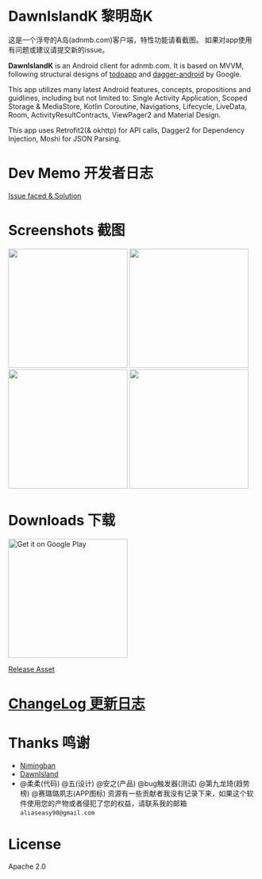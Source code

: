 # DawnIslandK 黎明岛K
这是一个浮夸的A岛(adnmb.com)客户端，特性功能请看截图。
如果对app使用有问题或建议请提交新的issue。

**DawnIslandK** is an Android client for adnmb.com. It is based on MVVM, following structural designs of [todoapp](https://github.com/android/architecture-samples) and [dagger-android](https://github.com/android/architecture-samples/tree/dagger-android) by Google.

This app utilizes many latest Android features, concepts, propositions and guidlines, including but not limited to: Single Activity Application, Scoped Storage & MediaStore, Kotlin Coroutine, Navigations, Lifecycle, LiveData, Room, ActivityResultContracts, ViewPager2 and Material Design.

This app uses Retrofit2(& okhttp) for API calls, Dagger2 for Dependency Injection, Moshi for JSON Parsing.

# Dev Memo 开发者日志
[Issue faced & Solution](https://github.com/fishballzzz/DawnIslandK/blob/master/DEV_MEMO.md)

# Screenshots 截图
<img src="https://github.com/fishballzzz/DawnIslandK/blob/master/demo/demo1.gif" width="240">         <img src="https://github.com/fishballzzz/DawnIslandK/blob/master/demo/demo2.gif" width="240">       <img src="https://github.com/fishballzzz/DawnIslandK/blob/master/demo/demo3.gif" width="240"> 
<img src="https://github.com/fishballzzz/DawnIslandK/blob/master/demo/demo4.gif" width="240"> 

# Downloads 下载
<a href='https://play.google.com/store/apps/details?id=sh.xsl.reedisland&pcampaignid=pcampaignidMKT-Other-global-all-co-prtnr-py-PartBadge-Mar2515-1'><img width="240" alt='Get it on Google Play' src='https://play.google.com/intl/en_us/badges/static/images/badges/en_badge_web_generic.png'/></a>

[Release Asset](https://github.com/fishballzzz/DawnIslandK/releases/latest) 

# [ChangeLog 更新日志](https://github.com/fishballzzz/DawnIslandK/blob/master/CHANGELOG.md)

# Thanks 鸣谢
- [Nimingban](https://github.com/seven332/Nimingban)
- [DawnIsland](https://github.com/zwt-ss/DawnIsland) 
- @柔柔(代码) @五(设计) @安之(产品) @bug触发器(测试) @第九龙琦(趋势榜) @赛璐璐夙志(APP图标)
资源有一些贡献者我没有记录下来，如果这个软件使用您的产物或者侵犯了您的权益，请联系我的邮箱`aliaseasy98@gmail.com`

# License
Apache 2.0

